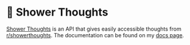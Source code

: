 # 🚿 Shower Thoughts

[Shower Thoughts](https://showerthoughts.nickf.me/) is an API that gives easily accessible thoughts from [r/showerthoughts](https://reddit.com/r/showerthoughts). The documentation can be found on my [docs page](https://docs.nickf.me/projects/shower%20thoughts/).


<!-- TODO

v 0.1
- [x] handle special cases for API
- [x] basic frontend for random showerthoughts with links
- [x] documentation on docs.nickf.me
- [x] clean up
- [x] hosting on homelab and postgre setup
- [x] readme

v 0.2
- [x] code fixes and cleanup
- [x] fix build errors

v 0.3
- [ ] count endpoint with parameters
- [ ] report function -->

<!-- 
for building:
mvn clean package

cd /home/nick/shower-thoughts-api/data/
sudo nohup java -jar data.jar > /home/nick/logs/showerthoughts-data.log 2>&1 &
cd /home/nick/shower-thoughts-api/web/
sudo nohup java -jar web-0.0.1-SNAPSHOT.jar > /home/nick/logs/showerthoughts-web.log 2>&1 &
cd

fix the sudo -->